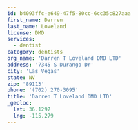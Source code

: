 ```yaml
---
id: b4093ffc-e649-47f5-80cc-6cc35c827aaa
first_name: Darren
last_name: Loveland
license: DMD
services:
  - dentist
category: dentists
org_name: 'Darren T Loveland DMD LTD'
address: '7345 S Durango Dr'
city: 'Las Vegas'
state: NV
zip: '89113'
phone: '(702) 270-3095'
title: 'Darren T Loveland DMD LTD'
_geoloc:
  lat: 36.1297
  lng: -115.279
---
```

